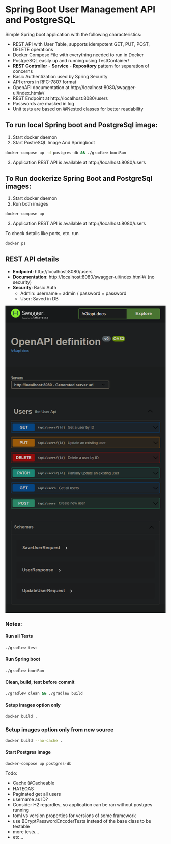 # Spring Boot User Management API and PostgreSQL

Simple Spring boot application with the following characteristics:
- REST API with User Table, supports idempotent GET, PUT, POST, DELETE operations
- Docker Compose File with everything needed to run in Docker
- PostgreSQL easily up and running using TestContainer!
- **REST Controller** - **Service** - **Repository** pattern for separation of concerns
- Basic Authentization used by Spring Security
- API errors in RFC-7807 format
- OpenAPI documentation at http://localhost:8080/swagger-ui/index.html#/
- REST Endpoint at http://localhost:8080/users
- Passwords are masked in log
- Unit tests are based on @Nested classes for better readability

## To run local Spring boot and PostgreSql image:

1) Start docker daemon
2) Start PostreSQL Image And Springboot
``` bash
docker-compose up -d postgres-db && ./gradlew bootRun
```

3) Application REST API is available at http://localhost:8080/users

## To Run dockerize Spring Boot and PostgreSql images:

1) Start docker daemon
2) Run both images
``` bash
docker-compose up
```
3) Application REST API is available at http://localhost:8080/users

To check details like ports, etc. run
``` bash
docker ps
```

## REST API details

- **Endpoint**: http://localhost:8080/users
- **Documentation**: http://localhost:8080/swagger-ui/index.html#/ (no security)
- **Security**: Basic Auth
  - Admin: username = admin / password = password
  - User: Saved in DB

![open-api.png](open-api.png)

### Notes:

#### Run all Tests
``` bash
./gradlew test
```

#### Run Spring boot
``` bash
./gradlew bootRun
```

#### Clean, build, test before commit
``` bash
./gradlew clean && ./gradlew build
```


#### Setup images option only
``` bash
docker build .
```

### Setup images option only from new source
``` bash
docker build --no-cache .
```

#### Start Postgres image
``` bash
docker-compose up postgres-db
```

Todo:
- Cache @Cacheable
- HATEOAS
- Paginated get all users
- username as ID?
- Consider H2 regardles, so application can be ran without postgres running
- toml vs version properties for versions of some framework
- use BCryptPasswordEncoderTests instead of the base class to be testable
- more tests...
- etc...